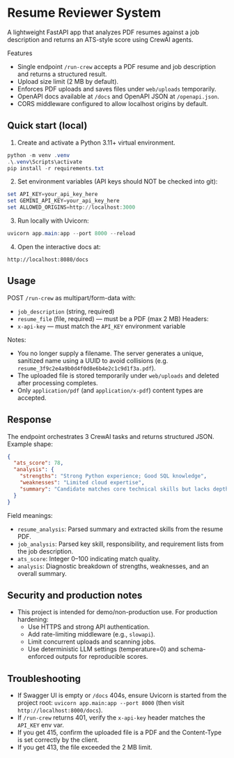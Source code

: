 # Resume Reviewer System

A lightweight FastAPI app that analyzes PDF resumes against a job description and returns an ATS-style score using CrewAI agents.

Features
- Single endpoint `/run-crew` accepts a PDF resume and job description and returns a structured result.
- Upload size limit (2 MB by default).
- Enforces PDF uploads and saves files under `web/uploads` temporarily.
- OpenAPI docs available at `/docs` and OpenAPI JSON at `/openapi.json`.
- CORS middleware configured to allow localhost origins by default.

## Quick start (local)
1. Create and activate a Python 3.11+ virtual environment.

```powershell
python -m venv .venv
.\.venv\Scripts\activate
pip install -r requirements.txt
```

2. Set environment variables (API keys should NOT be checked into git):

```powershell
set API_KEY=your_api_key_here 
set GEMINI_API_KEY=your_api_key_here
set ALLOWED_ORIGINS=http://localhost:3000
```

3. Run locally with Uvicorn:

```powershell
uvicorn app.main:app --port 8000 --reload
```

4. Open the interactive docs at:

```
http://localhost:8080/docs
```

## Usage
POST `/run-crew` as multipart/form-data with:
  - `job_description` (string, required)
  - `resume_file` (file, required) — must be a PDF (max 2 MB)
Headers:
  - `x-api-key` — must match the `API_KEY` environment variable

Notes:
  - You no longer supply a filename. The server generates a unique, sanitized name using a UUID to avoid collisions (e.g. `resume_3f9c2e4a9b0d4f0d8e6b4e2c1c9d1f3a.pdf`).
  - The uploaded file is stored temporarily under `web/uploads` and deleted after processing completes.
  - Only `application/pdf` (and `application/x-pdf`) content types are accepted.

## Response

The endpoint orchestrates 3 CrewAI tasks and returns structured JSON. Example shape:

```json
{
  "ats_score": 78,
  "analysis": {
    "strengths": "Strong Python experience; Good SQL knowledge",
    "weaknesses": "Limited cloud expertise",
    "summary": "Candidate matches core technical skills but lacks depth in cloud platforms."
  }
}
```

Field meanings:
  - `resume_analysis`: Parsed summary and extracted skills from the resume PDF.
  - `job_analysis`: Parsed key skill, responsibility, and requirement lists from the job description.
  - `ats_score`: Integer 0–100 indicating match quality.
  - `analysis`: Diagnostic breakdown of strengths, weaknesses, and an overall summary.

## Security and production notes
- This project is intended for demo/non-production use. For production hardening:
  - Use HTTPS and strong API authentication.
  - Add rate-limiting middleware (e.g., `slowapi`).
  - Limit concurrent uploads and scanning jobs.
  - Use deterministic LLM settings (temperature=0) and schema-enforced outputs for reproducible scores.

## Troubleshooting
- If Swagger UI is empty or `/docs` 404s, ensure Uvicorn is started from the project root: `uvicorn app.main:app --port 8000` (then visit `http://localhost:8000/docs`).
- If `/run-crew` returns 401, verify the `x-api-key` header matches the `API_KEY` env var.
- If you get 415, confirm the uploaded file is a PDF and the Content-Type is set correctly by the client.
- If you get 413, the file exceeded the 2 MB limit.

